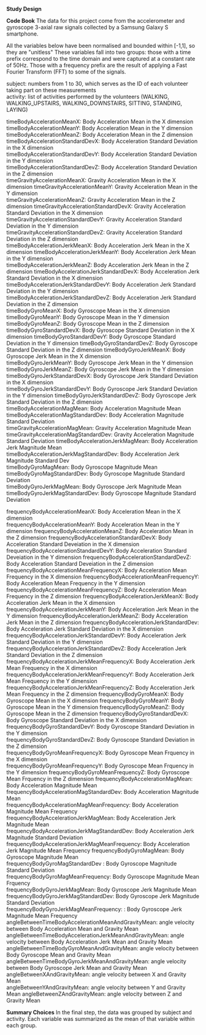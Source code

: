 <strong>Study Design</strong>

<strong>Code Book</strong>
The data for this project come from the accelerometer and gyroscope 3-axial raw signals collected by a 
Samsung Galaxy S smartphone.

All the variables below have been normalised and bounded within [-1,1], so they are "unitless"
These variables fall into two groups: those with a time prefix correspond to the time domain and were captured at a 
constant rate of 50Hz. Those with a frequency prefix are the result of applying a Fast Fourier Transform (FFT) to some
of the signals.

subject: numbers from 1 to 30, which serves as the ID of each volunteer taking part on these measurements                                                 
activity: list of activities performed by the volunteers (WALKING, WALKING_UPSTAIRS, WALKING_DOWNSTAIRS, SITTING, STANDING, LAYING)

timeBodyAccelerationMeanX: Body Acceleration Mean in the X dimension                              
timeBodyAccelerationMeanY: Body Acceleration Mean in the Y dimension                             
timeBodyAccelerationMeanZ: Body Acceleration Mean in the Z dimension
timeBodyAccelerationStandardDevX: Body Acceleration Standard Deviation in the X dimension    
timeBodyAccelerationStandardDevY: Body Acceleration Standard Deviation in the Y dimension    
timeBodyAccelerationStandardDevZ: Body Acceleration Standard Deviation in the Z dimension                          
timeGravityAccelerationMeanX: Gravity Acceleration Mean in the X dimension
timeGravityAccelerationMeanY: Gravity Acceleration Mean in the Y dimension                          
timeGravityAccelerationMeanZ: Gravity Acceleration Mean in the Z dimension
timeGravityAccelerationStandardDevX: Gravity Acceleration Standard Deviation in the X dimension                   
timeGravityAccelerationStandardDevY: Gravity Acceleration Standard Deviation in the Y dimension    
timeGravityAccelerationStandardDevZ: Gravity Acceleration Standard Deviation in the Z dimension    
timeBodyAccelerationJerkMeanX: Body Acceleration Jerk Mean in the X dimension
timeBodyAccelerationJerkMeanY: Body Acceleration Jerk Mean in the Y dimension                         
timeBodyAccelerationJerkMeanZ: Body Acceleration Jerk Mean in the Z dimension
timeBodyAccelerationJerkStandardDevX: Body Acceleration Jerk Standard Deviation in the X dimension                  
timeBodyAccelerationJerkStandardDevY: Body Acceleration Jerk Standard Deviation in the Y dimension  
timeBodyAccelerationJerkStandardDevZ: Body Acceleration Jerk Standard Deviation in the Z dimension                  
timeBodyGyroMeanX: Body Gyroscope Mean in the X dimension
timeBodyGyroMeanY: Body Gyroscope Mean in the Y dimension                                     
timeBodyGyroMeanZ: Body Gyroscope Mean in the Z dimension
timeBodyGyroStandardDevX: Body Gyroscope Standard Deviation in the X dimension
timeBodyGyroStandardDevY: Body Gyroscope Standard Deviation in the Y dimension
timeBodyGyroStandardDevZ: Body Gyroscope Standard Deviation in the Z dimension
timeBodyGyroJerkMeanX: Body Gyroscope Jerk Mean in the X dimension                                  
timeBodyGyroJerkMeanY: Body Gyroscope Jerk Mean in the Y dimension                                 
timeBodyGyroJerkMeanZ: Body Gyroscope Jerk Mean in the Y dimension
timeBodyGyroJerkStandardDevX: Body Gyroscope Jerk Standard Deviation in the X dimension         
timeBodyGyroJerkStandardDevY: Body Gyroscope Jerk Standard Deviation in the Y dimension 
timeBodyGyroJerkStandardDevZ: Body Gyroscope Jerk Standard Deviation in the Z dimension                           
timeBodyAccelerationMagMean: Body Acceleration Magnitude Mean                            
timeBodyAccelerationMagStandardDev: Body Acceleration Magnitude Standard Deviation                      
timeGravityAccelerationMagMean: Gravity Acceleration Magnitude Mean       
timeGravityAccelerationMagStandardDev: Gravity Acceleration Magnitude Standard Deviation 
timeBodyAccelerationJerkMagMean: Body Acceleration Jerk Magnitude Mean                        
timeBodyAccelerationJerkMagStandardDev: Body Acceleration Jerk Magnitude Standard Dev                
timeBodyGyroMagMean: Body Gyroscope Magnitude Mean                                    
timeBodyGyroMagStandardDev: Body Gyroscope Magnitude Standard Deviation       
timeBodyGyroJerkMagMean: Body Gyroscope Jerk Magnitude Mean                                 
timeBodyGyroJerkMagStandardDev: Body Gyroscope Magnitude Standard Deviation 

frequencyBodyAccelerationMeanX: Body Acceleration Mean in the X dimension                         
frequencyBodyAccelerationMeanY: Body Acceleration Mean in the Y dimension
frequencyBodyAccelerationMeanZ: Body Acceleration Mean in the Z dimension
frequencyBodyAccelerationStandardDevX: Body Acceleration Standard Deveiation in the X dimension
frequencyBodyAccelerationStandardDevY: Body Acceleration Standard Deveiation in the Y dimension
frequencyBodyAccelerationStandardDevZ: Body Acceleration Standard Deveiation in the Z dimension   
frequencyBodyAccelerationMeanFrequencyX: Body Acceleration Mean Frequency in the X dimension
frequencyBodyAccelerationMeanFrequencyY: Body Acceleration Mean Frequency in the Y dimension
frequencyBodyAccelerationMeanFrequencyZ: Body Acceleration Mean Frequency in the Z dimension
frequencyBodyAccelerationJerkMeanX: Body Acceleration Jerk Mean in the X dimension                    
frequencyBodyAccelerationJerkMeanY: Body Acceleration Jerk Mean in the Y dimension
frequencyBodyAccelerationJerkMeanZ: Body Acceleration Jerk Mean in the Z dimension
frequencyBodyAccelerationJerkStandardDev: Body Acceleration Jerk Standard Deviation in the X dimension             
frequencyBodyAccelerationJerkStandardDevY: Body Acceleration Jerk Standard Deviation in the Y dimension             
frequencyBodyAccelerationJerkStandardDevZ: Body Acceleration Jerk Standard Deviation in the Z dimension             
frequencyBodyAccelerationJerkMeanFrequencyX: Body Acceleration Jerk Mean Frequency in the X dimension        
frequencyBodyAccelerationJerkMeanFrequencyY: Body Acceleration Jerk Mean Frequency in the Y dimension 
frequencyBodyAccelerationJerkMeanFrequencyZ: Body Acceleration Jerk Mean Frequency in the Z dimension 
frequencyBodyGyroMeanX: Body Gyroscope Mean in the X dimension
frequencyBodyGyroMeanY: Body Gyroscope Mean in the Y dimension
frequencyBodyGyroMeanZ: Body Gyroscope Mean in the Z dimension
frequencyBodyGyroStandardDevX: Body Gyroscope Standard Deviation in the X dimension              
frequencyBodyGyroStandardDevY: Body Gyroscope Standard Deviation in the Y dimension                          
frequencyBodyGyroStandardDevZ: Body Gyroscope Standard Deviation in the Z dimension                         
frequencyBodyGyroMeanFrequencyX: Body Gyroscope Mean Frquency in the X dimension                        
frequencyBodyGyroMeanFrequencyY: Body Gyroscope Mean Frquency in the Y dimension
frequencyBodyGyroMeanFrequencyZ: Body Gyroscope Mean Frquency in the Z dimension
frequencyBodyAccelerationMagMean: Body Acceleration Magnitude Mean                      
frequencyBodyAccelerationMagStandardDev: Body Acceleration Magnitude Mean                 
frequencyBodyAccelerationMagMeanFrequency: Body Acceleration Magnitude Mean Frequency           
frequencyBodyAccelerationJerkMagMean: Body Acceleration Jerk Magnitude Mean                   
frequencyBodyAccelerationJerkMagStandardDev: Body Acceleration Jerk Magnitude Standard Deviation            
frequencyBodyAccelerationJerkMagMeanFrequency: Body Acceleration Jerk Magnitude Mean Frequency
frequencyBodyGyroMagMean: Body Gyroscope Magnitude Mean                              
frequencyBodyGyroMagStandardDev : Body Gyroscope Magnitude Standard Deviation                       
frequencyBodyGyroMagMeanFrequency: Body Gyroscope Magnitude Mean Frquency                     
frequencyBodyGyroJerkMagMean: Body Gyroscope Jerk Magnitude Mean                           
frequencyBodyGyroJerkMagStandardDev: Body Gyroscope Jerk Magnitude Standard Deviation                  
frequencyBodyGyroJerkMagMeanFrequency: : Body Gyroscope Jerk Magnitude Mean Frequency
angleBetweenTimeBodyAccelerationMeanAndGravityMean: angle velocity between Body Acceleration Mean and Gravity Mean    
angleBetweenTimeBodyAccelerationJerkMeanAndGravityMean: angle velocity between Body Acceleration Jerk Mean and Gravity Mean 
angleBetweenTimeBodyGyroMeanAndGravityMean: angle velocity between Body Gyroscope Mean and Gravity Mean
angleBetweenTimeBodyGyroJerkMeanAndGravityMean: angle velocity between Body Gyroscope Jerk Mean and Gravity Mean   
angleBetweenXAndGravityMean: angle velocity between X and Gravity Mean                           
angleBetweenYAndGravityMean: angle velocity between Y and Gravity Mean
angleBetweenZAndGravityMean: angle velocity between Z and Gravity Mean

<strong>Summary Choices</strong>
In the final step, the data was grouped by subject and activity. Each variable was summarized as the mean of that variable within each group.
